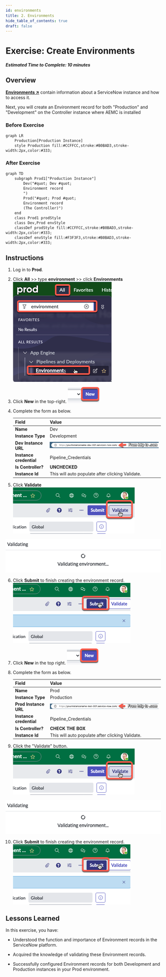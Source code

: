 ```yaml
---
id: environments
title: 2. Environments
hide_table_of_contents: true
draft: false
---
```


#  Exercise: Create Environments

##### Estimated Time to Complete: 10 minutes

## Overview 

**<a href="https://docs.servicenow.com/csh?topicname=config-pipeline-environments.html&version=latest" target="_blank">Environments ↗</a>** contain information about a ServiceNow instance and how to access it.

Next, you will create an Environment record for both "Production" and "Development" on the Controller instance where AEMC is installed

### Before Exercise
``` mermaid
graph LR
    Production[Production Instance]
    style Production fill:#CCFFCC,stroke:#B0BAD3,stroke-width:2px,color:#333;
```

### After Exercise
``` mermaid
graph TD
    subgraph Prod1["Production Instance"]
        Dev("#quot; Dev #quot;
        Environment record
        ‎")
        Prod("#quot; Prod #quot;
        Environment record
        (The Controller)")
    end
    class Prod1 prodStyle
    class Dev,Prod envStyle
    classDef prodStyle fill:#CCFFCC,stroke:#B0BAD3,stroke-width:2px,color:#333;
    classDef envStyle fill:#F3F3F3,stroke:#B0BAD3,stroke-width:2px,color:#333;
```

## Instructions

1. Log in to **Prod**.


2. Click **All** >> type **environment** >> click **Environments**
    ![relative](/img/lab-aemc/2023-06-30-15-17-33.png)


3. Click **New** in the top-right.
    ![relative](/img/lab-aemc/2023-06-30-15-19-10.png)

4. Complete the form as below.

    |Field | Value 
    |---|---
    |**Name** | Dev
    |**Instance Type** | Development 
    |**Dev Instance URL** | ![](/img/lab-aemc/2023-08-10-12-53-04.png)
    |**Instance credential** | Pipeline_Credentials 
    |**Is Controller?** | **UNCHECKED**
    |**Instance Id** | This will auto populate after clicking Validate. 


5. Click **Validate**
    ![relative](/img/lab-aemc/2023-07-11-15-38-49.png)

![relative](/img/lab-aemc/2023-07-11-15-14-18.png)


6. Click **Submit** to finish creating the environment record.
    ![relative](/img/lab-aemc/2023-07-11-15-37-58.png)


7. Click **New** in the top right.
    ![relative](/img/lab-aemc/2023-06-30-15-19-10.png)


8. Complete the form as below.

    |Field | Value 
    |---|---
    |**Name** | Prod 
    |**Instance Type** | Production 
    |**Prod Instance URL** | ![](/img/lab-aemc/2023-08-10-13-17-01.png)
    |**Instance credential** | Pipeline_Credentials 
    |**Is Controller?** | **CHECK THE BOX**
    |**Instance Id** | This will auto populate after clicking Validate. 


9. Click the "Validate" button. 
    ![relative](/img/lab-aemc/2023-07-11-15-38-49.png)

![relative](/img/lab-aemc/2023-07-11-15-14-18.png)


10. Click **Submit** to finish creating the environment record.
    ![relative](/img/lab-aemc/2023-07-11-15-37-58.png)


## Lessons Learned

In this exercise, you have:

- Understood the function and importance of Environment records in the ServiceNow platform.

- Acquired the knowledge of validating these Environment records.

- Successfully configured Environment records for both Development and Production instances in your Prod environment.